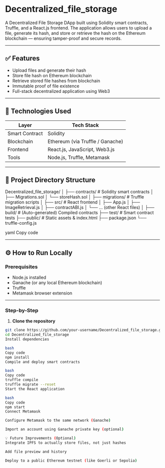 # Decentralized_file_storage

A Decentralized File Storage DApp built using Solidity smart contracts, Truffle, and a React.js frontend. The application allows users to upload a file, generate its hash, and store or retrieve the hash on the Ethereum blockchain — ensuring tamper-proof and secure records.

---

## ✅ Features

- Upload files and generate their hash
- Store file hash on Ethereum blockchain
- Retrieve stored file hashes from blockchain
- Immutable proof of file existence
- Full-stack decentralized application using Web3

---

## 🧠 Technologies Used

| Layer          | Tech Stack                          |
|----------------|--------------------------------------|
| Smart Contract | Solidity                             |
| Blockchain     | Ethereum (via Truffle / Ganache)     |
| Frontend       | React.js, JavaScript, Web3.js        |
| Tools          | Node.js, Truffle, Metamask           |

---

## 📁 Project Directory Structure

Decentralized_file_storage/
│
├── contracts/ # Solidity smart contracts
│ ├── Migrations.sol
│ └── storeHash.sol
│
├── migrations/ # Truffle migration scripts
│
├── src/ # React frontend
│ ├── App.js
│ ├── ImageRetrieval.js
│ ├── contractABI.js
│ └── ... (other React files)
│
├── build/ # (Auto-generated) Compiled contracts
├── test/ # Smart contract tests
├── public/ # Static assets & index.html
├── package.json
└── truffle-config.js

yaml
Copy code

---

## ⚙️ How to Run Locally

### Prerequisites
- Node.js installed
- Ganache (or any local Ethereum blockchain)
- Truffle
- Metamask browser extension

---

### Step-by-Step

1. **Clone the repository**
```bash
git clone https://github.com/your-username/Decentralized_file_storage.git
cd Decentralized_file_storage
Install dependencies

bash
Copy code
npm install
Compile and deploy smart contracts

bash
Copy code
truffle compile
truffle migrate --reset
Start the React application

bash
Copy code
npm start
Connect Metamask

Configure Metamask to the same network (Ganache)

Import an account using Ganache private key (optional)

💡 Future Improvements (Optional)
Integrate IPFS to actually store files, not just hashes

Add file preview and history

Deploy to a public Ethereum testnet (like Goerli or Sepolia)

